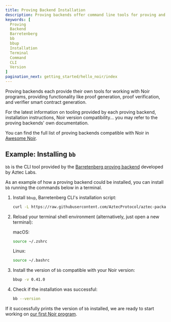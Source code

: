 ```yaml
---
title: Proving Backend Installation
description: Proving backends offer command line tools for proving and verifying Noir programs. This page describes how to install `bb` as an example.
keywords: [
  Proving
  Backend
  Barretenberg
  bb
  bbup
  Installation
  Terminal
  Command
  CLI
  Version
]
pagination_next: getting_started/hello_noir/index
---
```


Proving backends each provide their own tools for working with Noir programs, providing functionality like proof generation, proof verification, and verifier smart contract generation.

For the latest information on tooling provided by each proving backend, installation instructions, Noir version compatibility... you may refer to the proving backends' own documentation.

You can find the full list of proving backends compatible with Noir in [Awesome Noir](https://github.com/noir-lang/awesome-noir/?tab=readme-ov-file#proving-backends).

## Example: Installing `bb`

`bb` is the CLI tool provided by the [Barretenberg proving backend](https://github.com/AztecProtocol/barretenberg) developed by Aztec Labs.

As an example of how a proving backend could be installed, you can install `bb` running the commands below in a terminal.

1. Install `bbup`, Barretenberg CLI's installation script:

    ```bash
    curl -L https://raw.githubusercontent.com/AztecProtocol/aztec-packages/master/barretenberg/cpp/installation/install | bash
    ```

2. Reload your terminal shell environment (alternatively, just open a new terminal):

    macOS:
    ```bash
    source ~/.zshrc
    ```

    Linux:
    ```bash
    source ~/.bashrc
    ```

3. Install the version of `bb` compatible with your Noir version:

    ```bash
    bbup -v 0.41.0
    ```

4. Check if the installation was successful:

    ```bash
    bb --version
    ```

If it successfully prints the version of `bb` installed, we are ready to start working on [our first Noir program](../hello_noir/index.md).
